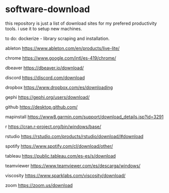 # software-download
this repository is just a list of download sites for my prefered productivity tools. i use it to setup new machines.

to do:  dockerize - library scraping and installation.


ableton	    https://www.ableton.com/en/products/live-lite/ 

chrome	    https://www.google.com/intl/es-419/chrome/ 

dbeaver	    https://dbeaver.io/download/ 

discord   	https://discord.com/download 

dropbox 	  https://www.dropbox.com/es/downloading 

gephi	      https://gephi.org/users/download/ 

github	    https://desktop.github.com/ 

mapinstall  https://www8.garmin.com/support/download_details.jsp?id=3291    

r	          https://cran.r-project.org/bin/windows/base/ 

rstudio 	  https://rstudio.com/products/rstudio/download/#download 

spotify	    https://www.spotify.com/cl/download/other/ 

tableau	    https://public.tableau.com/es-es/s/download 

teamviewer	https://www.teamviewer.com/es/descarga/windows/ 

viscosity 	https://www.sparklabs.com/viscosity/download/ 

zoom	      https://zoom.us/download 

